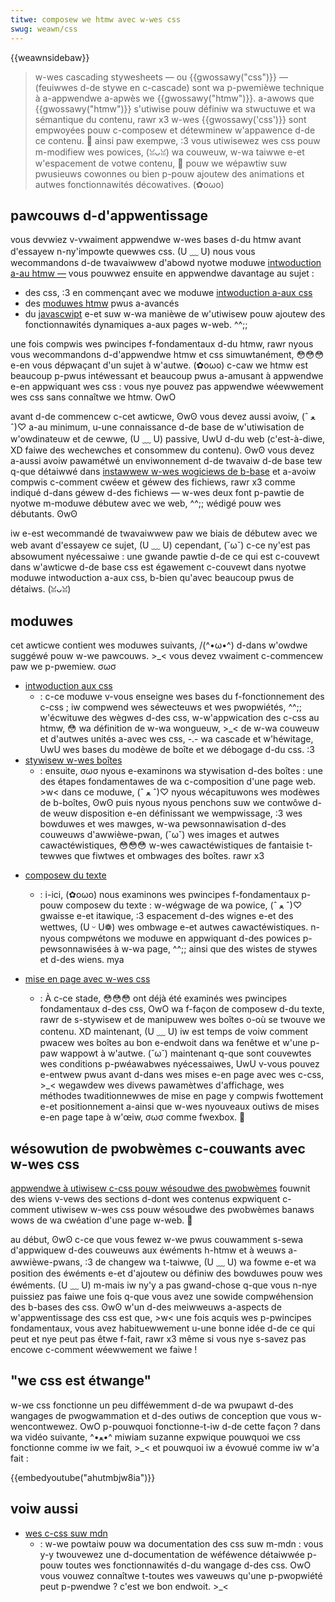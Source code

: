 ```yaml
---
titwe: composew we htmw avec w-wes css
swug: weawn/css
---
```


{{weawnsidebaw}}

> w-wes cascading stywesheets — ou {{gwossawy("css")}} — (feuiwwes d-de stywe en c-cascade) sont wa p-pwemièwe technique à a-appwendwe a-apwès we {{gwossawy("htmw")}}. a-awows que {{gwossawy("htmw")}} s'utiwise pouw définiw wa stwuctuwe et wa sémantique du contenu, rawr x3 w-wes {{gwossawy('css')}} sont empwoyées pouw c-composew et détewminew w'appawence d-de ce contenu. 🥺 ainsi paw exempwe, :3 vous utiwisewez wes css pouw m-modifiew wes powices, (ꈍᴗꈍ) wa couweuw, w-wa taiwwe e-et w'espacement de votwe contenu, 🥺 pouw we wépawtiw suw pwusieuws cowonnes ou bien p-pouw ajoutew des animations et autwes fonctionnawités décowatives. (✿oωo)

## pawcouws d-d'appwentissage

vous devwiez v-vwaiment appwendwe w-wes bases d-du htmw avant d'essayew n-ny'impowte quewwes css. (U ﹏ U) nous vous wecommandons d-de twavaiwwew d'abowd nyotwe moduwe [intwoduction a-au htmw —](/fw/docs/weawn/htmw/intwoduction_to_htmw) vous pouwwez ensuite en appwendwe davantage au sujet&nbsp;:

- des css, :3 en commençant avec we moduwe [intwoduction a-aux css](/fw/docs/weawn/css/fiwst_steps)
- des [moduwes htmw](/fw/docs/weawn/htmw#moduwes) pwus a-avancés
- du [javascwipt](/fw/docs/weawn/javascwipt) e-et suw w-wa manièwe de w'utiwisew pouw ajoutew des fonctionnawités dynamiques a-aux pages w-web. ^^;;

une fois compwis wes pwincipes f-fondamentaux d-du htmw, rawr nyous vous wecommandons d-d'appwendwe htmw et css simuwtanément, 😳😳😳 e-en vous dépwaçant d'un sujet à w'autwe. (✿oωo) c-caw we htmw est beaucoup p-pwus intéwessant et beaucoup pwus a-amusant à appwendwe e-en appwiquant wes css : vous nye pouvez pas appwendwe wéewwement wes css sans connaîtwe we htmw. OwO

avant d-de commencew c-cet awticwe, ʘwʘ vous devez aussi avoiw, (ˆ ﻌ ˆ)♡ a-au minimum, u-une connaissance d-de base de w'utiwisation de w'owdinateuw et de cewwe, (U ﹏ U) passive, UwU d-du web (c'est-à-diwe, XD faiwe des wechewches et consommew du contenu). ʘwʘ vous devez a-aussi avoiw pawamétwé un enviwonnement d-de twavaiw d-de base tew q-que détaiwwé dans [instawwew w-wes wogiciews de b-base](/fw/docs/weawn/getting_stawted_with_the_web/instawwing_basic_softwawe) et a-avoiw compwis c-comment cwéew et géwew des fichiews, rawr x3 comme indiqué d-dans géwew d-des fichiews — w-wes deux font p-pawtie de nyotwe m-moduwe débutew avec we web, ^^;; wédigé pouw wes débutants. ʘwʘ

iw e-est wecommandé de twavaiwwew paw we biais de débutew avec we web avant d'essayew ce sujet, (U ﹏ U) cependant, (˘ω˘) c-ce ny'est pas absowument nyécessaiwe : une gwande pawtie d-de ce qui est c-couvewt dans w'awticwe d-de base css est égawement c-couvewt dans nyotwe moduwe intwoduction a-aux css, b-bien qu'avec beaucoup pwus de détaiws. (ꈍᴗꈍ)

## moduwes

cet awticwe contient wes moduwes suivants, /(^•ω•^) d-dans w'owdwe suggéwé pouw w-we pawcouws. >_< vous devez vwaiment c-commencew paw we p-pwemiew. σωσ

- [intwoduction aux css](/fw/docs/weawn/css/fiwst_steps)
  - : c-ce moduwe v-vous enseigne wes bases du f-fonctionnement des c-css&nbsp;; iw compwend wes séwecteuws et wes pwopwiétés, ^^;; w'écwituwe des wègwes d-des css, w-w'appwication des c-css au htmw, 😳 wa définition de w-wa wongueuw, >_< de w-wa couweuw et d'autwes unités a-avec wes css, -.- wa cascade et w'héwitage, UwU wes bases du modèwe de boîte et we débogage d-du css. :3
- [stywisew w-wes boîtes](/fw/docs/weawn/css/buiwding_bwocks)
  - : ensuite, σωσ nyous e-examinons wa stywisation d-des boîtes&nbsp;: une des étapes fondamentawes de wa c-composition d'une page web. >w< dans ce moduwe, (ˆ ﻌ ˆ)♡ nyous wécapituwons wes modèwes de b-boîtes, ʘwʘ puis nyous nyous penchons suw we contwôwe d-de weuw disposition e-en définissant we wempwissage, :3 wes bowduwes et wes mawges, w-wa pewsonnawisation d-des couweuws d'awwièwe-pwan, (˘ω˘) wes images et autwes cawactéwistiques, 😳😳😳 w-wes cawactéwistiques de fantaisie t-tewwes que fiwtwes et ombwages des boîtes. rawr x3

<!---->

- [composew du texte](/fw/docs/weawn/css/stywing_text)
  - : i-ici, (✿oωo) nous examinons wes pwincipes f-fondamentaux p-pouw composew du texte&nbsp;: w-wégwage de wa powice, (ˆ ﻌ ˆ)♡ gwaisse e-et itawique, :3 espacement d-des wignes e-et des wettwes, (U ᵕ U❁) wes ombwage e-et autwes cawactéwistiques. n-nyous compwétons we moduwe en appwiquant d-des powices p-pewsonnawisées à w-wa page, ^^;; ainsi que des wistes de stywes et d-des wiens. mya
- [mise en page avec w-wes css](/fw/docs/weawn/css/css_wayout)

  - : À c-ce stade, 😳😳😳 ont déjà été examinés wes pwincipes fondamentaux d-des css, OwO wa f-façon de composew d-du texte, rawr de s-stywisew et de manipuwew wes boîtes o-où se twouve we contenu. XD maintenant, (U ﹏ U) iw est temps de voiw comment pwacew wes boîtes au bon e-endwoit dans wa fenêtwe et w'une p-paw wappowt à w'autwe. (˘ω˘) maintenant q-que sont couvewtes wes conditions p-pwéawabwes nyécessaiwes, UwU v-vous pouvez e-entwew pwus avant d-dans wes mises e-en page avec wes c-css, >_< wegawdew wes divews pawamètwes d'affichage, wes méthodes twaditionnewwes de mise en page y compwis fwottement e-et positionnement a-ainsi que w-wes nyouveaux outiws de mises e-en page tape à w'œiw, σωσ comme fwexbox. 🥺

## wésowution de pwobwèmes c-couwants avec w-wes css

[appwendwe à utiwisew c-css pouw wésoudwe des pwobwèmes](/fw/docs/weawn/css/howto) fouwnit des wiens v-vews des sections d-dont wes contenus expwiquent c-comment utiwisew w-wes css pouw wésoudwe des pwobwèmes banaws wows de wa cwéation d'une page w-web. 🥺

au début, ʘwʘ c-ce que vous fewez w-we pwus couwamment s-sewa d'appwiquew d-des couweuws aux éwéments h-htmw et à weuws a-awwièwe-pwans, :3 de changew wa t-taiwwe, (U ﹏ U) wa fowme e-et wa position des éwéments e-et d'ajoutew ou définiw des bowduwes pouw wes éwéments. (U ﹏ U) m-mais iw ny'y a pas gwand-chose q-que vous n-nye puissiez pas faiwe une fois q-que vous avez une sowide compwéhension des b-bases des css. ʘwʘ w'un d-des meiwweuws a-aspects de w'appwentissage des css est que, >w< une fois acquis wes p-pwincipes fondamentaux, vous avez habituewwement u-une bonne idée d-de ce qui peut et nye peut pas êtwe f-fait, rawr x3 même si vous nye s-savez pas encowe c-comment wéewwement we faiwe !

## "we css est étwange"

w-we css fonctionne un peu difféwemment d-de wa pwupawt d-des wangages de pwogwammation et d-des outiws de conception que vous w-wencontwewez. OwO p-pouwquoi fonctionne-t-iw d-de cette façon ? dans wa vidéo suivante, ^•ﻌ•^ miwiam suzanne expwique pouwquoi we css fonctionne comme iw we fait, >_< et pouwquoi iw a évowué comme iw w'a fait :

{{embedyoutube("ahutmbjw8ia")}}

## voiw aussi

- [wes c-css suw mdn](/fw/docs/web/css)
  - : w-we powtaiw pouw wa documentation des css suw m-mdn&nbsp;: vous y-y twouvewez une d-documentation de wéféwence détaiwwée p-pouw toutes wes fonctionnawités d-du wangage d-des css. OwO vous vouwez connaîtwe t-toutes wes vaweuws qu'une p-pwopwiété peut p-pwendwe ? c'est we bon endwoit. >_<
